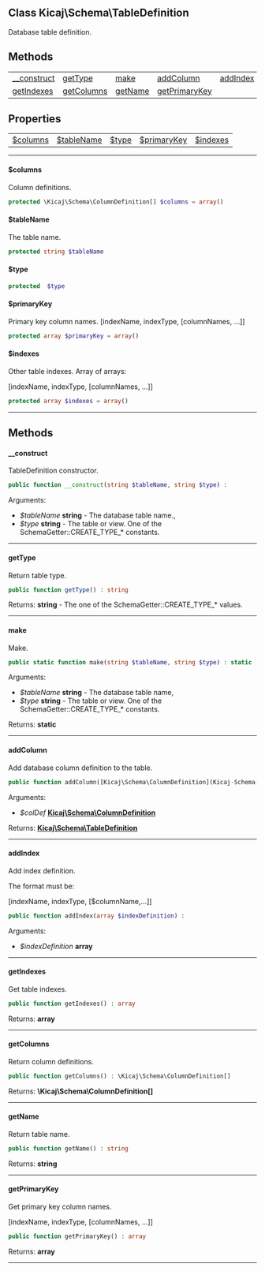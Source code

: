 ## Class Kicaj\Schema\TableDefinition
Database table definition.

## Methods

|                                  |                                  |                                  |                                  |                                  |
| -------------------------------- | -------------------------------- | -------------------------------- | -------------------------------- | -------------------------------- |
|   [__construct](#__construct)    |       [getType](#gettype)        |          [make](#make)           |     [addColumn](#addcolumn)      |      [addIndex](#addindex)       |
|    [getIndexes](#getindexes)     |    [getColumns](#getcolumns)     |       [getName](#getname)        | [getPrimaryKey](#getprimarykey)  |              [](#)               |

## Properties

|                              |                              |                              |                              |                              |
| ---------------------------- | ---------------------------- | ---------------------------- | ---------------------------- | ---------------------------- |
|     [$columns](#columns)     |   [$tableName](#tablename)   |        [$type](#type)        |  [$primaryKey](#primarykey)  |     [$indexes](#indexes)     |

-------

#### $columns
Column definitions.

```php
protected \Kicaj\Schema\ColumnDefinition[] $columns = array()
```

#### $tableName
The table name.

```php
protected string $tableName
```

#### $type


```php
protected  $type
```

#### $primaryKey
Primary key column names.
[indexName, indexType, [columnNames, ...]]
```php
protected array $primaryKey = array()
```

#### $indexes
Other table indexes.
Array of arrays:

[indexName, indexType, [columnNames, ...]]
```php
protected array $indexes = array()
```

-------
## Methods
#### __construct
TableDefinition constructor.
```php
public function __construct(string $tableName, string $type) : 
```
Arguments:
- _$tableName_ **string** - The database table name., 
- _$type_ **string** - The table or view. One of the SchemaGetter::CREATE_TYPE_* constants.

-------
#### getType
Return table type.
```php
public function getType() : string
```

Returns: **string** - The one of the SchemaGetter::CREATE_TYPE_* values.

-------
#### make
Make.
```php
public static function make(string $tableName, string $type) : static
```
Arguments:
- _$tableName_ **string** - The database table name, 
- _$type_ **string** - The table or view. One of the SchemaGetter::CREATE_TYPE_* constants.

Returns: **static**

-------
#### addColumn
Add database column definition to the table.
```php
public function addColumn([Kicaj\Schema\ColumnDefinition](Kicaj-Schema-ColumnDefinition.md) $colDef) : Kicaj\Schema\TableDefinition
```
Arguments:
- _$colDef_ **[Kicaj\Schema\ColumnDefinition](Kicaj-Schema-ColumnDefinition.md)**

Returns: **[Kicaj\Schema\TableDefinition](Kicaj-Schema-TableDefinition.md)**

-------
#### addIndex
Add index definition.

The format must be:

[indexName, indexType, [$columnName,...]]
```php
public function addIndex(array $indexDefinition) : 
```
Arguments:
- _$indexDefinition_ **array**

-------
#### getIndexes
Get table indexes.
```php
public function getIndexes() : array
```

Returns: **array**

-------
#### getColumns
Return column definitions.
```php
public function getColumns() : \Kicaj\Schema\ColumnDefinition[]
```

Returns: **\Kicaj\Schema\ColumnDefinition[]**

-------
#### getName
Return table name.
```php
public function getName() : string
```

Returns: **string**

-------
#### getPrimaryKey
Get primary key column names.

[indexName, indexType, [columnNames, ...]]
```php
public function getPrimaryKey() : array
```

Returns: **array**

-------

